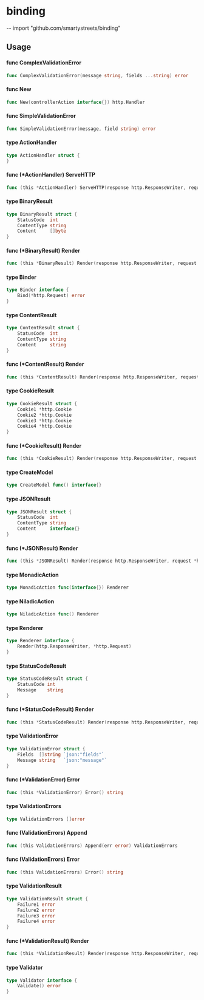 # binding
--
    import "github.com/smartystreets/binding"


## Usage

#### func  ComplexValidationError

```go
func ComplexValidationError(message string, fields ...string) error
```

#### func  New

```go
func New(controllerAction interface{}) http.Handler
```

#### func  SimpleValidationError

```go
func SimpleValidationError(message, field string) error
```

#### type ActionHandler

```go
type ActionHandler struct {
}
```


#### func (*ActionHandler) ServeHTTP

```go
func (this *ActionHandler) ServeHTTP(response http.ResponseWriter, request *http.Request)
```

#### type BinaryResult

```go
type BinaryResult struct {
	StatusCode  int
	ContentType string
	Content     []byte
}
```


#### func (*BinaryResult) Render

```go
func (this *BinaryResult) Render(response http.ResponseWriter, request *http.Request)
```

#### type Binder

```go
type Binder interface {
	Bind(*http.Request) error
}
```


#### type ContentResult

```go
type ContentResult struct {
	StatusCode  int
	ContentType string
	Content     string
}
```


#### func (*ContentResult) Render

```go
func (this *ContentResult) Render(response http.ResponseWriter, request *http.Request)
```

#### type CookieResult

```go
type CookieResult struct {
	Cookie1 *http.Cookie
	Cookie2 *http.Cookie
	Cookie3 *http.Cookie
	Cookie4 *http.Cookie
}
```


#### func (*CookieResult) Render

```go
func (this *CookieResult) Render(response http.ResponseWriter, request *http.Request)
```

#### type CreateModel

```go
type CreateModel func() interface{}
```


#### type JSONResult

```go
type JSONResult struct {
	StatusCode  int
	ContentType string
	Content     interface{}
}
```


#### func (*JSONResult) Render

```go
func (this *JSONResult) Render(response http.ResponseWriter, request *http.Request)
```

#### type MonadicAction

```go
type MonadicAction func(interface{}) Renderer
```


#### type NiladicAction

```go
type NiladicAction func() Renderer
```


#### type Renderer

```go
type Renderer interface {
	Render(http.ResponseWriter, *http.Request)
}
```


#### type StatusCodeResult

```go
type StatusCodeResult struct {
	StatusCode int
	Message    string
}
```


#### func (*StatusCodeResult) Render

```go
func (this *StatusCodeResult) Render(response http.ResponseWriter, request *http.Request)
```

#### type ValidationError

```go
type ValidationError struct {
	Fields  []string `json:"fields"`
	Message string   `json:"message"`
}
```


#### func (*ValidationError) Error

```go
func (this *ValidationError) Error() string
```

#### type ValidationErrors

```go
type ValidationErrors []error
```


#### func (ValidationErrors) Append

```go
func (this ValidationErrors) Append(err error) ValidationErrors
```

#### func (ValidationErrors) Error

```go
func (this ValidationErrors) Error() string
```

#### type ValidationResult

```go
type ValidationResult struct {
	Failure1 error
	Failure2 error
	Failure3 error
	Failure4 error
}
```


#### func (*ValidationResult) Render

```go
func (this *ValidationResult) Render(response http.ResponseWriter, request *http.Request)
```

#### type Validator

```go
type Validator interface {
	Validate() error
}
```
